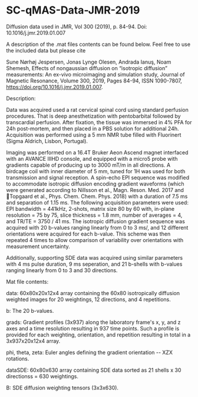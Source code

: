 # SC-qMAS-Data-JMR-2019
Diffusion data used in JMR, Vol 300 (2019), p. 84-94. Doi: 10.1016/j.jmr.2019.01.007 

A description of the .mat files contents can be found below. Feel free to 
use the included data but please cite 

Sune Nørhøj Jespersen, Jonas Lynge Olesen, Andrada Ianuş, Noam Shemesh,
Effects of nongaussian diffusion on “isotropic diffusion” measurements: An ex-vivo microimaging and simulation study,
Journal of Magnetic Resonance,
Volume 300,
2019,
Pages 84-94,
ISSN 1090-7807,
https://doi.org/10.1016/j.jmr.2019.01.007.

Description:

Data was acquired used a rat cervical spinal cord using standard perfusion 
procedures. That is deep anesthetization with pentobarbital followed by 
transcardial perfusion. After fixation, the tissue was immersed in 4% PFA 
for 24h post-mortem, and then placed in a PBS solution for additional 24h. 
Acquisition was performed using a 5 mm NMR tube filled with Fluorinert 
(Sigma Aldrich, Lisbon, Portugal). 

Imaging was performed on a 16.4T Bruker Aeon Ascend magnet interfaced with 
an AVANCE IIIHD console, and equipped with a micro5 probe with gradients 
capable of producing up to 3000 mT/m in all directions. A birdcage coil 
with inner diameter of 5 mm, tuned for 1H was used for both transmission 
and signal reception. A spin-echo EPI sequence was modified to accommodate 
isotropic diffusion encoding gradient waveforms (which were generated 
according to Nillsson et al., Magn. Reson. Med. 2017 and Topgaard et al., 
Phys. Chem. Chem. Phys. 2018) with a duration of 7.5 ms and separation of 
1.15 ms. The following acquisition parameters were used: EPI bandwidth = 
441kHz, 2-shots, matrix size 80 by 60 with, in-plane resolution = 75 by 75, 
slice thickness = 1.8 mm, number of averages = 4, and TR/TE = 3750 / 41 ms. 
The isotropic diffusion gradient sequence was acquired with 20 b-values 
ranging linearly from 0 to 3 ms/, and 12 different orientations were 
acquired for each b-value. This scheme was then repeated 4 times to allow 
comparison of variability over orientations with measurement uncertainty. 

Additionally, supporting SDE data was acquired using similar parameters 
with 4 ms pulse duration, 9 ms seperation, and 21 b-shells with b-values 
ranging linearly from 0 to 3 and 30 directions.


Mat file contents:

data:
60x80x20x12x4 array containing the 60x80 isotropically diffusion weighted
images for 20 weightings, 12 directions, and 4 repetitions.

b:
The 20 b-values.

grads:
Gradient profiles (3x937) along the laboratory frame's x, y, and z axes and
a time resolution resulting in 937 time points. Such a profile is provided
for each weighting, orientation, and repetition resulting in total in a 
3x937x20x12x4 array.

phi, theta, zeta:
Euler angles defining the gradient orientation -- XZX rotations.

dataSDE:
60x80x630 array containing SDE data sorted as 21 shells x 30 directionss =
630 weightings.

B:
SDE diffusion weighting tensors (3x3x630).
